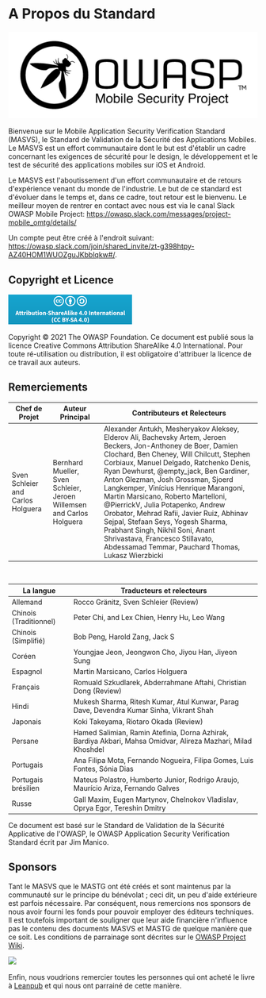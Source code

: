 # A Propos du Standard

![OWASP Logo](images/OWASP_logo.png)

Bienvenue sur le Mobile Application Security Verification Standard (MASVS), le Standard de Validation de la Sécurité des Applications Mobiles. Le MASVS est un effort communautaire dont le but est d'établir un cadre concernant les exigences de sécurité pour le design, le développement et le test de sécurité des applications mobiles sur iOS et Android.

Le MASVS est l'aboutissement d'un effort communautaire et de retours d'expérience venant du monde de l'industrie. Le but de ce standard est d'évoluer dans le temps et, dans ce cadre, tout retour est le bienvenu. Le meilleur moyen de rentrer en contact avec nous est via le canal Slack OWASP Mobile Project: <https://owasp.slack.com/messages/project-mobile_omtg/details/>

Un compte peut être créé à l'endroit suivant: <https://owasp.slack.com/join/shared_invite/zt-g398htpy-AZ40HOM1WUOZguJKbblqkw#/>.

## Copyright et Licence

[![Creative Commons License](images/CC-license.png)](https://creativecommons.org/licenses/by-sa/4.0/)

Copyright © 2021 The OWASP Foundation. Ce document est publié sous la licence Creative Commons Attribution ShareAlike 4.0 International. Pour toute ré-utilisation ou distribution, il est obligatoire d'attribuer la licence de ce travail aux auteurs.

<!-- \pagebreak -->

## Remerciements

| Chef de Projet | Auteur Principal | Contributeurs et Relecteurs
| ------- | --- | ----------------- |
| Sven Schleier and Carlos Holguera | Bernhard Mueller, Sven Schleier, Jeroen Willemsen and Carlos Holguera | Alexander Antukh, Mesheryakov Aleksey, Elderov Ali, Bachevsky Artem, Jeroen Beckers, Jon-Anthoney de Boer, Damien Clochard, Ben Cheney, Will Chilcutt, Stephen Corbiaux, Manuel Delgado, Ratchenko Denis, Ryan Dewhurst, @empty_jack, Ben Gardiner, Anton Glezman, Josh Grossman, Sjoerd Langkemper, Vinícius Henrique Marangoni, Martin Marsicano, Roberto Martelloni, @PierrickV, Julia Potapenko, Andrew Orobator, Mehrad Rafii, Javier Ruiz, Abhinav Sejpal, Stefaan Seys, Yogesh Sharma, Prabhant Singh, Nikhil Soni, Anant Shrivastava, Francesco Stillavato, Abdessamad Temmar, Pauchard Thomas, Lukasz Wierzbicki |

<br/>

| La langue | Traducteurs et relecteurs |
| --------------- | ------------------------------------------------------------ |
| Allemand | Rocco Gränitz, Sven Schleier (Review) |
| Chinois (Traditionnel) | Peter Chi, and Lex Chien, Henry Hu, Leo Wang |
| Chinois (Simplifié) | Bob Peng, Harold Zang, Jack S |
| Coréen | Youngjae Jeon, Jeongwon Cho, Jiyou Han, Jiyeon Sung |
| Espagnol | Martin Marsicano, Carlos Holguera |
| Français | Romuald Szkudlarek, Abderrahmane Aftahi, Christian Dong (Review) |
| Hindi | Mukesh Sharma, Ritesh Kumar, Atul Kunwar, Parag Dave, Devendra Kumar Sinha, Vikrant Shah |
| Japonais | Koki Takeyama, Riotaro Okada (Review) |
| Persane | Hamed Salimian, Ramin Atefinia, Dorna Azhirak, Bardiya Akbari, Mahsa Omidvar, Alireza Mazhari, Milad Khoshdel |
| Portugais | Ana Filipa Mota, Fernando Nogueira, Filipa Gomes, Luis Fontes, Sónia Dias|
| Portugais brésilien | Mateus Polastro, Humberto Junior, Rodrigo Araujo, Maurício Ariza, Fernando Galves |
| Russe | Gall Maxim, Eugen Martynov, Chelnokov Vladislav, Oprya Egor, Tereshin Dmitry |

Ce document est basé sur le Standard de Validation de la Sécurité Applicative de l'OWASP, le OWASP Application Security Verification Standard écrit par Jim Manico.

## Sponsors

Tant le MASVS que le MASTG ont été créés et sont maintenus par la communauté sur le principe du bénévolat ; ceci dit, un peu d'aide extérieure est parfois nécessaire. Par conséquent, nous remercions nos sponsors de nous avoir fourni les fonds pour pouvoir employer des éditeurs techniques. Il est toutefois important de souligner que leur aide financière n'influence pas le contenu des documents MASVS et MASTG de quelque manière que ce soit. Les conditions de parrainage sont décrites sur le [OWASP Project Wiki](https://owasp.org/www-project-mobile-app-security/#div-sponsorship "OWASP Mobile Application Security Testing Guide Sponsorship Packages").

<img src="https://github.com/OWASP/owasp-mastg/blob/master/Document/Images/Donators/donators.png"/>

Enfin, nous voudrions remercier toutes les personnes qui ont acheté le livre à [Leanpub](https://leanpub.com/mobile-security-testing-guide) et qui nous ont parrainé de cette manière.
